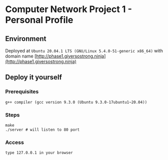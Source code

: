# Computer Network Project 1 -  Personal Profile

## Environment
Deployed at `Ubuntu 20.04.1 LTS (GNU/Linux 5.4.0-51-generic x86_64)` with domain name [http://phase1.giversostrong.ninja](http://phase1.giversostrong.ninja)

## Deploy it yourself

### Prerequisites
```
g++ compiler (gcc version 9.3.0 (Ubuntu 9.3.0-17ubuntu1~20.04))
```

### Steps
```
make
./server # will listen to 80 port
```

### Access
```
type 127.0.0.1 in your browser
```
